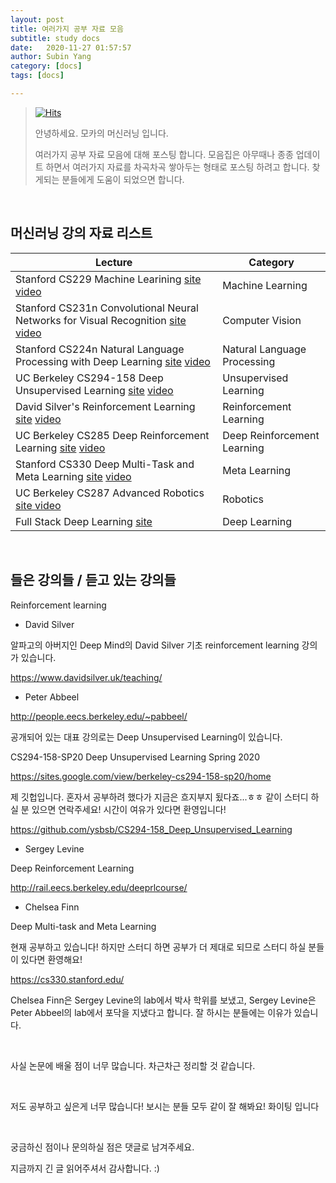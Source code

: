 ```yaml
---
layout: post
title: 여러가지 공부 자료 모음
subtitle: study docs
date:   2020-11-27 01:57:57
author: Subin Yang
category: [docs]
tags: [docs]

---
```






> [![Hits](https://hits.seeyoufarm.com/api/count/incr/badge.svg?url=https%3A%2F%2Fysbsb.github.io%2Fdocs%2F2020%2F11%2F27%2Fstudy-docs.html&count_bg=%2379C83D&title_bg=%23555555&icon=&icon_color=%23E7E7E7&title=hits&edge_flat=false)](https://hits.seeyoufarm.com)
>
> 안녕하세요. 모카의 머신러닝 입니다.
>
> 여러가지 공부 자료 모음에 대해 포스팅 합니다. 모음집은 아무때나 종종 업데이트 하면서 여러가지 자료를 차곡차곡 쌓아두는 형태로 포스팅 하려고 합니다. 찾게되는 분들에게 도움이 되었으면 합니다.

<br>





<h2>머신러닝 강의 자료 리스트</h2>

| Lecture                                                      | Category                    |
| ------------------------------------------------------------ | --------------------------- |
| Stanford CS229 Machine Learining  [site](http://cs229.stanford.edu/)  [video](https://www.youtube.com/watch?v=jGwO_UgTS7I) | Machine Learning            |
| Stanford CS231n Convolutional Neural Networks for Visual Recognition  [site](http://cs231n.stanford.edu/)  [video](https://www.youtube.com/watch?v=vT1JzLTH4G4) | Computer  Vision            |
| Stanford CS224n Natural Language Processing with Deep Learning  [site](http://web.stanford.edu/class/cs224n/)  [video](https://www.youtube.com/watch?v=8rXD5-xhemo) | Natural Language Processing |
| UC Berkeley CS294-158 Deep Unsupervised Learning  [site](https://sites.google.com/view/berkeley-cs294-158-sp20/home)  [video](https://www.youtube.com/watch?v=V9Roouqfu-M&feature=youtu.be) | Unsupervised Learning       |
| David Silver's Reinforcement Learning  [site](https://www.davidsilver.uk/teaching/)  [video](https://www.youtube.com/watch?v=2pWv7GOvuf0) | Reinforcement Learning      |
| UC Berkeley CS285 Deep Reinforcement Learning  [site](http://rail.eecs.berkeley.edu/deeprlcourse/)  [video](https://www.youtube.com/playlist?list=PL_iWQOsE6TfURIIhCrlt-wj9ByIVpbfGc) | Deep Reinforcement Learning |
| Stanford CS330 Deep Multi-Task and Meta Learning  [site](https://cs330.stanford.edu/)  [video](https://www.youtube.com/playlist?list=PLoROMvodv4rMC6zfYmnD7UG3LVvwaITY5) | Meta Learning               |
| UC Berkeley CS287 Advanced Robotics  [site ](https://people.eecs.berkeley.edu/~pabbeel/cs287-fa19/)  [video](https://www.youtube.com/watch?v=xWPViQ6LI-Q) | Robotics                    |
| Full Stack Deep Learning  [site](https://fullstackdeeplearning.com/) | Deep Learning               |



<br>



<h2>들은 강의들 / 듣고 있는 강의들</h2>

Reinforcement learning

- David Silver

알파고의 아버지인 Deep Mind의 David Silver 기초 reinforcement learning 강의가 있습니다.

https://www.davidsilver.uk/teaching/

- Peter Abbeel

http://people.eecs.berkeley.edu/~pabbeel/

공개되어 있는 대표 강의로는 Deep Unsupervised Learning이 있습니다. 

CS294-158-SP20 Deep Unsupervised Learning Spring 2020

https://sites.google.com/view/berkeley-cs294-158-sp20/home

제 깃헙입니다. 혼자서 공부하려 했다가 지금은 흐지부지 됬다죠...ㅎㅎ 같이 스터디 하실 분 있으면 연락주세요! 시간이 여유가 있다면 환영입니다!

https://github.com/ysbsb/CS294-158_Deep_Unsupervised_Learning

- Sergey Levine

Deep Reinforcement Learning

http://rail.eecs.berkeley.edu/deeprlcourse/

- Chelsea Finn

Deep Multi-task and Meta Learning

현재 공부하고 있습니다! 하지만 스터디 하면 공부가 더 제대로 되므로 스터디 하실 분들이 있다면 환영해요! 

https://cs330.stanford.edu/

Chelsea Finn은 Sergey Levine의 lab에서 박사 학위를 보냈고, Sergey Levine은 Peter Abbeel의 lab에서 포닥을 지냈다고 합니다. 잘 하시는 분들에는 이유가 있습니다. 



<br>

사실 논문에 배울 점이 너무 많습니다. 차근차근 정리할 것 같습니다.



<br>

저도 공부하고 싶은게 너무 많습니다! 보시는 분들 모두 같이 잘 해봐요! 화이팅 입니다



<br>



궁금하신 점이나 문의하실 점은 댓글로 남겨주세요. 

지금까지 긴 글 읽어주셔서 감사합니다. :) 